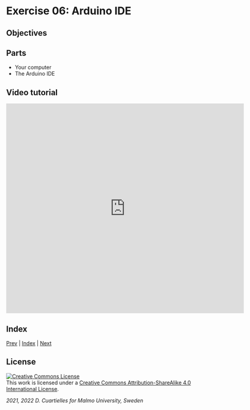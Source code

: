 
# Exercise 06: Arduino IDE

## Objectives

## Parts

* Your computer
* The Arduino IDE

## Video tutorial

<iframe src="https://player.vimeo.com/video/525798753?h=f748b8ef74" width="640" height="564" frameborder="0" allow="autoplay; fullscreen" allowfullscreen></iframe>

## Index

[Prev](../05-Jumperwires/05-Jumperwires.md) |  [Index](../course_index.md) |  [Next](../07-Programming_Arduino/07-Programming_Arduino.md)

## License

<a rel="license" href="http://creativecommons.org/licenses/by-sa/4.0/"><img alt="Creative Commons License" style="border-width:0" src="https://i.creativecommons.org/l/by-sa/4.0/80x15.png" /></a><br />This work is licensed under a <a rel="license" href="http://creativecommons.org/licenses/by-sa/4.0/">Creative Commons Attribution-ShareAlike 4.0 International License</a>.

*2021, 2022 D. Cuartielles for Malmo University, Sweden*

